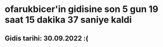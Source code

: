 # ofarukbicer'in gidisine son 5 gun 19 saat 15 dakika 37 saniye kaldi

## Gidis tarihi: 30.09.2022 :(